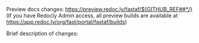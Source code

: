 Preview docs changes: https://preview.redoc.ly/fastaf/${GITHUB_REF##*/}
(If you have Redocly Admin access, all preview builds are available at https://app.redoc.ly/org/fast/portal/fastaf/builds)

Brief description of changes:
